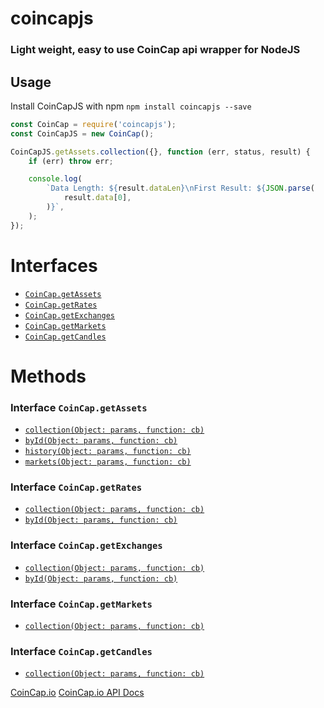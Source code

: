 # coincapjs

### Light weight, easy to use CoinCap api wrapper for NodeJS

## Usage

Install CoinCapJS with npm `npm install coincapjs --save`

```js
const CoinCap = require('coincapjs');
const CoinCapJS = new CoinCap();

CoinCapJS.getAssets.collection({}, function (err, status, result) {
    if (err) throw err;

    console.log(
        `Data Length: ${result.dataLen}\nFirst Result: ${JSON.parse(
            result.data[0],
        )}`,
    );
});
```

# Interfaces

-   [`CoinCap.getAssets`](https://docs.coincap.io/?version=latest#ee0c0be6-513f-4466-bbb0-2016add462e9)
-   [`CoinCap.getRates`](https://docs.coincap.io/?version=latest#d4bac290-230a-48c6-a8eb-6804b2d137f3)
-   [`CoinCap.getExchanges`](https://docs.coincap.io/?version=latest#aff336c8-9d06-4654-bc15-a56cef06a69e)
-   [`CoinCap.getMarkets`](https://docs.coincap.io/?version=latest#a549b4e3-544a-407e-aacd-8b44630c505a)
-   [`CoinCap.getCandles`](https://docs.coincap.io/?version=latest#ab6ce4ff-3669-4b60-88bb-a5e7c12e6881)

# Methods

### Interface `CoinCap.getAssets`

-   [`collection(Object: params, function: cb)`](https://docs.coincap.io/?version=latest#89deffa0-ab03-4e0a-8d92-637a857d2c91)
-   [`byId(Object: params, function: cb)`](https://docs.coincap.io/?version=latest#f8869879-171f-4240-adfd-dd2947506adc)
-   [`history(Object: params, function: cb)`](https://docs.coincap.io/?version=latest#61e708a8-8876-4fb2-a418-86f12f308978)
-   [`markets(Object: params, function: cb)`](https://docs.coincap.io/?version=latest#7f727b78-5013-41ec-aa1c-351b836458d0)

### Interface `CoinCap.getRates`

-   [`collection(Object: params, function: cb)`](https://docs.coincap.io/?version=latest#2a87f3d4-f61f-42d3-97e0-3a9afa41c73b)
-   [`byId(Object: params, function: cb)`](https://docs.coincap.io/?version=latest#0a8102a5-c338-4661-aa99-f1c57661b5b1)

### Interface `CoinCap.getExchanges`

-   [`collection(Object: params, function: cb)`](https://docs.coincap.io/?version=latest#e1c56fd0-d57a-40dd-8a24-4b0883b58cfb)
-   [`byId(Object: params, function: cb)`](https://docs.coincap.io/?version=latest#217e6d7e-feb8-4b9f-81d5-c53cda839579)

### Interface `CoinCap.getMarkets`

-   [`collection(Object: params, function: cb)`](https://docs.coincap.io/?version=latest#d8fd6001-e127-448d-aadd-bfbfe2c89dbe)

### Interface `CoinCap.getCandles`

-   [`collection(Object: params, function: cb)`](https://docs.coincap.io/?version=latest#51da64d7-b83b-4fac-824f-3f06b6c8d944)

[CoinCap.io](https://coincap.io/)
[CoinCap.io API Docs](https://docs.coincap.io/)
